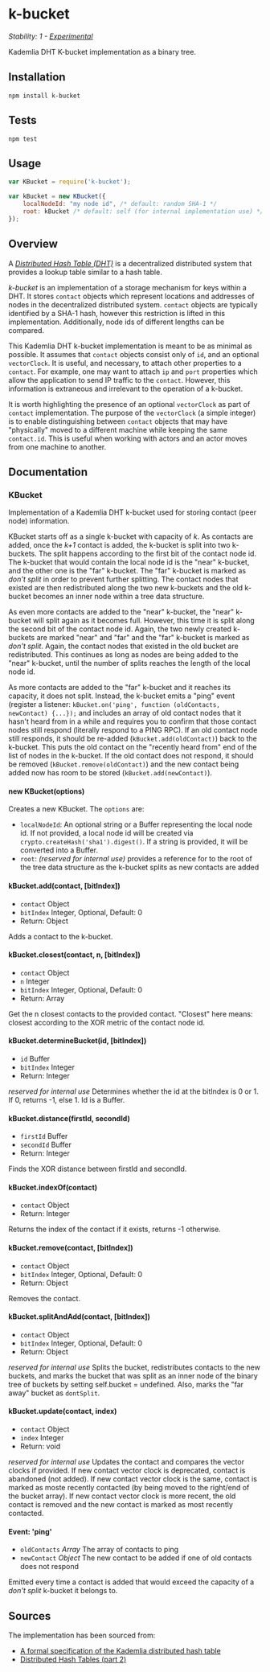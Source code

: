 # k-bucket

_Stability: 1 - [Experimental](https://github.com/tristanls/stability-index#stability-1---experimental)_

Kademlia DHT K-bucket implementation as a binary tree.

## Installation

    npm install k-bucket

## Tests

    npm test

## Usage

```javascript
var KBucket = require('k-bucket');

var kBucket = new KBucket({
    localNodeId: "my node id", /* default: random SHA-1 */
    root: kBucket /* default: self (for internal implementation use) */
});
```

## Overview

A [*Distributed Hash Table (DHT)*](http://en.wikipedia.org/wiki/Distributed_hash_table) is a decentralized distributed system that provides a lookup table similar to a hash table. 

*k-bucket* is an implementation of a storage mechanism for keys within a DHT. It stores `contact` objects which represent locations and addresses of nodes in the decentralized distributed system. `contact` objects are typically identified by a SHA-1 hash, however this restriction is lifted in this implementation. Additionally, node ids of different lengths can be compared.

This Kademlia DHT k-bucket implementation is meant to be as minimal as possible. It assumes that `contact` objects consist only of `id`, and an optional `vectorClock`. It is useful, and necessary, to attach other properties to a `contact`. For example, one may want to attach `ip` and `port` properties which allow the application to send IP traffic to the `contact`. However, this information is extraneous and irrelevant to the operation of a k-bucket.

It is worth highlighting the presence of an optional `vectorClock` as part of `contact` implementation. The purpose of the `vectorClock` (a simple integer) is to enable distinguishing between `contact` objects that may have "physically" moved to a different machine while keeping the same `contact.id`. This is useful when working with actors and an actor moves from one machine to another.

## Documentation

### KBucket

Implementation of a Kademlia DHT k-bucket used for storing contact (peer node) information.

KBucket starts off as a single k-bucket with capacity of _k_. As contacts are added, once the _k+1_ contact is added, the k-bucket is split into two k-buckets. The split happens according to the first bit of the contact node id. The k-bucket that would contain the local node id is the "near" k-bucket, and the other one is the "far" k-bucket. The "far" k-bucket is marked as _don't split_ in order to prevent further splitting. The contact nodes that existed are then redistributed along the two new k-buckets and the old k-bucket becomes an inner node within a tree data structure. 

As even more contacts are added to the "near" k-bucket, the "near" k-bucket will split again as it becomes full. However, this time it is split along the second bit of the contact node id. Again, the two newly created k-buckets are marked "near" and "far" and the "far" k-bucket is marked as _don't split_. Again, the contact nodes that existed in the old bucket are redistributed. This continues as long as nodes are being added to the "near" k-bucket, until the number of splits reaches the length of the local node id.

As more contacts are added to the "far" k-bucket and it reaches its capacity, it does not split. Instead, the k-bucket emits a "ping" event (register a listener: `kBucket.on('ping', function (oldContacts, newContact) {...});` and includes an array of old contact nodes that it hasn't heard from in a while and requires you to confirm that those contact nodes still respond (literally respond to a PING RPC). If an old contact node still responds, it should be re-added (`kBucket.add(oldContact)`) back to the k-bucket. This puts the old contact on the "recently heard from" end of the list of nodes in the k-bucket. If the old contact does not respond, it should be removed (`kBucket.remove(oldContact)`) and the new contact being added now has room to be stored (`kBucket.add(newContact)`).

#### new KBucket(options)

Creates a new KBucket. The `options` are:

  * `localNodeId`: An optional string or a Buffer representing the local node id. If not provided, a local node id will be created via `crypto.createHash('sha1').digest()`. If a string is provided, it will be converted into a Buffer.
  * `root`: _(reserved for internal use)_ provides a reference for to the root of the tree data structure as the k-bucket splits as new contacts are added

#### kBucket.add(contact, [bitIndex])

  * `contact` Object
  * `bitIndex` Integer, Optional, Default: 0
  * Return: Object

Adds a contact to the k-bucket.

#### kBucket.closest(contact, n, [bitIndex])

  * `contact` Object
  * `n` Integer
  * `bitIndex` Integer, Optional, Default: 0
  * Return: Array

Get the n closest contacts to the provided contact. "Closest" here means: closest according to the XOR metric of the contact node id.

#### kBucket.determineBucket(id, [bitIndex])

  * `id` Buffer
  * `bitIndex` Integer
  * Return: Integer

_reserved for internal use_ Determines whether the id at the bitIndex is 0 or 1. If 0, returns -1, else 1. Id is a Buffer.

#### kBucket.distance(firstId, secondId)

  * `firstId` Buffer
  * `secondId` Buffer
  * Return: Integer

Finds the XOR distance between firstId and secondId.

#### kBucket.indexOf(contact)

  * `contact` Object
  * Return: Integer

Returns the index of the contact if it exists, returns -1 otherwise.

#### kBucket.remove(contact, [bitIndex])

  * `contact` Object
  * `bitIndex` Integer, Optional, Default: 0
  * Return: Object

Removes the contact.

#### kBucket.splitAndAdd(contact, [bitIndex])

  * `contact` Object
  * `bitIndex` Integer, Optional, Default: 0
  * Return: Object

_reserved for internal use_ Splits the bucket, redistributes contacts to the new buckets, and marks the bucket that was split as an inner node of the binary tree of buckets by setting self.bucket = undefined. Also, marks the "far away" bucket as `dontSplit`.

#### kBucket.update(contact, index)

  * `contact` Object
  * `index` Integer
  * Return: void

_reserved for internal use_ Updates the contact and compares the vector clocks if provided. If new contact vector clock is deprecated, contact is abandoned (not added). If new contact vector clock is the same, contact is marked as moste recently contacted (by being moved to the right/end of the bucket array). If new contact vector clock is more recent, the old contact is removed and the new contact is marked as most recently contacted.

#### Event: 'ping'

  * `oldContacts` _Array_ The array of contacts to ping
  * `newContact` _Object_ The new contact to be added if one of old contacts does not respond

Emitted every time a contact is added that would exceed the capacity of a _don't split_ k-bucket it belongs to.

## Sources

The implementation has been sourced from:

  - [A formal specification of the Kademlia distributed hash table](http://maude.sip.ucm.es/kademlia/files/pita_kademlia.pdf)
  - [Distributed Hash Tables (part 2)](http://offthelip.org/?p=157)